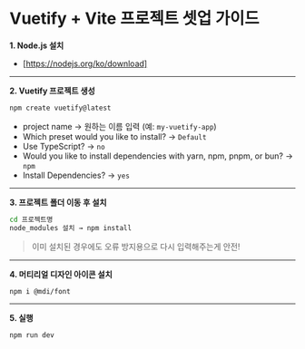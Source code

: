 # Vuetify + Vite 프로젝트 셋업 가이드

**1. Node.js 설치**
- [https://nodejs.org/ko/download]

---

**2. Vuetify 프로젝트 생성**
```bash
npm create vuetify@latest
```

- project name → 원하는 이름 입력 (예: `my-vuetify-app`)
- Which preset would you like to install? → `Default`
- Use TypeScript? → `no`
- Would you like to install dependencies with yarn, npm, pnpm, or bun? → `npm`
- Install Dependencies? → `yes`

---

**3. 프로젝트 폴더 이동 후 설치**
```bash
cd 프로젝트명
node_modules 설치 → npm install
```

> 이미 설치된 경우에도 오류 방지용으로 다시 입력해주는게 안전!

---

**4. 머티리얼 디자인 아이콘 설치**
```bash
npm i @mdi/font
```

---

**5. 실행**
```bash
npm run dev
```
